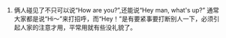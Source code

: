 1. 俩人碰见了不只可以说“How are you?”,还能说“Hey man, what's up?”
通常大家都是说“Hi～”来打招呼，而“Hey！”是有要紧事要打断别人一下，必须引起人家的注意才用，平常用就有些没礼貌了。